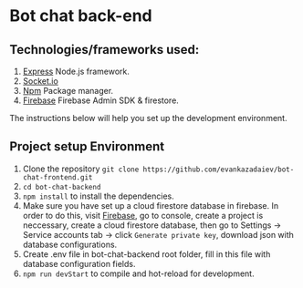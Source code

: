 # Bot chat back-end

## Technologies/frameworks used:

1. [Express](https://expressjs.com/ru/) Node.js framework.
1. [Socket.io](https://socket.io/docs/client-api/)
1. [Npm](https://www.npmjs.com/) Package manager.
1. [Firebase](https://firebase.google.com/) Firebase Admin SDK & firestore.

The instructions below will help you set up the development environment.

## Project setup Environment

1. Clone the repository `git clone https://github.com/evankazadaiev/bot-chat-frontend.git`
1. `cd bot-chat-backend`
1. `npm install` to install the dependencies.
1. Make sure you have set up a cloud firestore database in firebase. In order to do this, visit [Firebase](https://firebase.google.com/), go to console, create a project is neccessary, create a cloud firestore database, then go to Settings -> Service accounts tab -> click `Generate private key`, download json with database configurations.
1. Create .env file in bot-chat-backend root folder, fill in this file with database configuration fields.
1. `npm run devStart` to compile and hot-reload for development.
